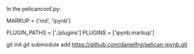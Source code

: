 In the pelicanconf.py:

MARKUP = ('md', 'ipynb')

PLUGIN_PATHS = ['./plugins']
PLUGINS = ['ipynb.markup']


git init
git submodule add https://github.com/danielfrg/pelican-ipynb.git
